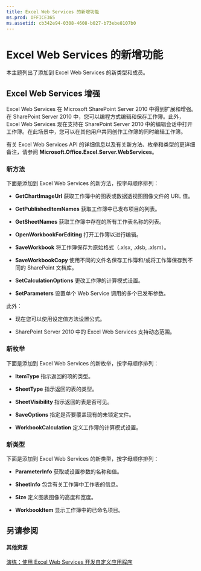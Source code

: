 ```yaml
---
title: Excel Web Services 的新增功能
ms.prod: OFFICE365
ms.assetid: cb342e94-0308-4608-b027-b73ebe8107b0
---
```



# Excel Web Services 的新增功能

本主题列出了添加到 Excel Web Services 的新类型和成员。
  
    
    


## Excel Web Services 增强

Excel Web Services 在 Microsoft SharePoint Server 2010 中得到扩展和增强。在 SharePoint Server 2010 中，您可以编程方式编辑和保存工作簿。此外，Excel Web Services 现在支持在 SharePoint Server 2010 中的编辑会话中打开工作簿。在此场景中，您可以在其他用户共同创作工作簿的同时编辑工作簿。
  
    
    
有关 Excel Web Services API 的详细信息以及有关新方法、枚举和类型的更详细备注，请参阅 **Microsoft.Office.Excel.Server.WebServices**。
  
    
    

### 新方法

下面是添加到 Excel Web Services 的新方法，按字母顺序排列： 
  
    
    

- **GetChartImageUrl** 获取工作簿中的图表或数据透视图图像文件的 URL 值。
    
  
- **GetPublishedItemNames** 获取工作簿中已发布项目的列表。
    
  
- **GetSheetNames** 获取工作簿中存在的所有工作表名称的列表。
    
  
- **OpenWorkbookForEditing** 打开工作簿以进行编辑。
    
  
- **SaveWorkbook** 将工作簿保存为原始格式（.xlsx, .xlsb, .xlsm）。
    
  
- **SaveWorkbookCopy** 使用不同的文件名保存工作簿和/或将工作簿保存到不同的 SharePoint 文档库。
    
  
- **SetCalculationOptions** 更改工作簿的计算模式设置。
    
  
- **SetParameters** 设置单个 Web Service 调用的多个已发布参数。
    
  
此外：
  
    
    

- 现在您可以使用设定值方法设置公式。
    
  
- SharePoint Server 2010 中的 Excel Web Services 支持动态范围。
    
  

### 新枚举

下面是添加到 Excel Web Services 的新枚举，按字母顺序排列：
  
    
    

- **ItemType** 指示返回的项的类型。
    
  
- **SheetType** 指示返回的表的类型。
    
  
- **SheetVisibility** 指示返回的表是否可见。
    
  
- **SaveOptions** 指定是否要覆盖现有的未锁定文件。
    
  
- **WorkbookCalculation** 定义工作簿的计算模式设置。
    
  

### 新类型

下面是添加到 Excel Web Services 的新类型，按字母顺序排列：
  
    
    

- **ParameterInfo** 获取或设置参数的名称和值。
    
  
- **SheetInfo** 包含有关工作簿中工作表的信息。
    
  
- **Size** 定义图表图像的高度和宽度。
    
  
- **WorkbookItem** 显示工作簿中的已命名项目。
    
  

## 另请参阅


#### 其他资源


  
    
    
 [演练：使用 Excel Web Services 开发自定义应用程序](walkthrough-developing-a-custom-application-using-excel-web-services.md)
